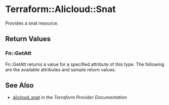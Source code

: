 # Terraform::Alicloud::Snat

Provides a snat resource.

## Return Values

### Fn::GetAtt

Fn::GetAtt returns a value for a specified attribute of this type. The following are the available attributes and sample return values.

## See Also

* [alicloud_snat](https://www.terraform.io/docs/providers/alicloud/r/snat.html) in the _Terraform Provider Documentation_